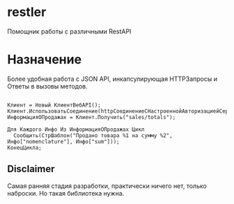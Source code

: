 # restler
Помощник работы с различными RestAPI

# Назначение

Более удобная работа с JSON API, инкапсулирующая HTTPЗапросы и Ответы в вызовы методов.

```bsl

Клиент = Новый КлиентВебAPI();
Клиент.ИспользоватьСоединение(httpСоединениеСНастроеннойАвторизациейСертификатамиETC");
ИнформацияОПродажах = Клиент.Получить("sales/totals");

Для Каждого Инфо Из ИнформацияОПродажах Цикл
  Сообщить(СтрШаблон("Продано товара %1 на сумму %2", Инфо["nomenclature"], Инфо["sum"]));
КонецЦикла;

```

## Disclaimer

Самая ранняя стадия разработки, практически ничего нет, только наброски.
Но такая библиотека нужна.
